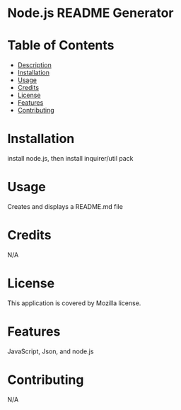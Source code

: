 # Node.js README Generator

# Table of Contents
- [Description](#description)
- [Installation](#install)
- [Usage](#usage)
- [Credits](#credits)
- [License](#license)
- [Features](#features)
- [Contributing](#contributing)

# Installation
  install node.js, then install inquirer/util pack
  
# Usage
  Creates and displays a README.md file

# Credits 
  N/A
  
# License
  This application is covered by Mozilla license.

# Features
  JavaScript, Json, and node.js
  
# Contributing
  N/A
